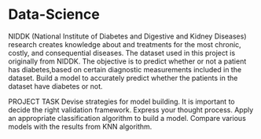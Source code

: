 # Data-Science
NIDDK (National Institute of Diabetes and Digestive and Kidney Diseases) research creates knowledge about and treatments for the most chronic, costly, and consequential diseases.
The dataset used in this project is originally from NIDDK. The objective is to predict whether or not a patient has diabetes,based on certain diagnostic measurements included in the dataset.
Build a model to accurately predict whether the patients in the dataset have diabetes or not.

PROJECT TASK
Devise strategies for model building. It is important to decide the right validation framework. Express your thought process.
Apply an appropriate classification algorithm to build a model.
Compare various models with the results from KNN algorithm.
